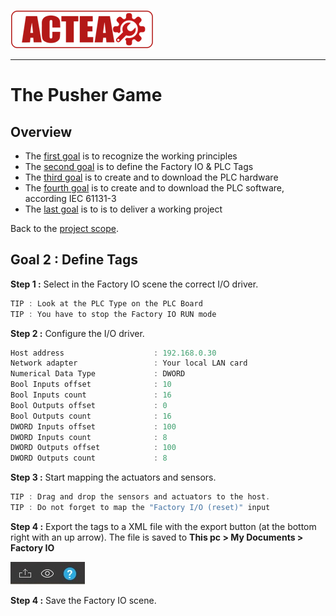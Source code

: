 
![ACTEA](/Logo_ACTEA_2.png)
_____________________________________
# The Pusher Game
## Overview
-   The [first goal](Ex03/Subchapter04_01.md) is to recognize the working principles
-   The [second goal](Ex03/Subchapter04_02.md) is to define the Factory IO & PLC Tags
-   The [third goal](Ex03/Subchapter04_03.md) is to create and to download the PLC hardware
-   The [fourth goal](Ex03/Subchapter04_04.md) is to create and to download the PLC software, according IEC 61131-3
-   The [last goal](Ex03/Subchapter04_05.md) is to is to deliver a working project

Back to the [project scope](Ex03/Subchapter04.md).

## Goal 2 : Define Tags
**Step 1 :** Select in the Factory IO scene the correct I/O driver.
```javascript
TIP : Look at the PLC Type on the PLC Board
TIP : You have to stop the Factory IO RUN mode
```

**Step 2 :** Configure the I/O driver.
```javascript
Host address                    : 192.168.0.30
Network adapter                 : Your local LAN card
Numerical Data Type             : DWORD
Bool Inputs offset              : 10
Bool Inputs count               : 16
Bool Outputs offset             : 0
Bool Outputs count              : 16
DWORD Inputs offset             : 100
DWORD Inputs count              : 8
DWORD Outputs offset            : 100
DWORD Outputs count             : 8
```

**Step 3 :** Start mapping the actuators and sensors.
```javascript
TIP : Drag and drop the sensors and actuators to the host.
TIP : Do not forget to map the "Factory I/O (reset)" input
```

**Step 4 :** Export the tags to a XML file with the export button (at the bottom right with an up arrow). The file is saved to **This pc > My Documents > Factory IO**

![Factory IO](../Ex03/Images/export_tags.jpg)

**Step 4 :** Save the Factory IO scene.
